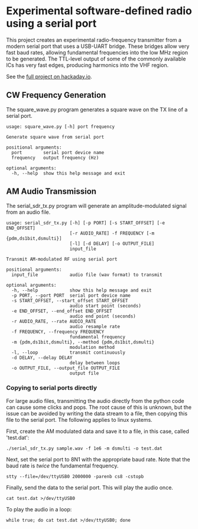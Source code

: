# Experimental software-defined radio using a serial port

This project creates an experimental radio-frequency transmitter from a modern serial port that uses a USB-UART bridge. These bridges allow very fast baud rates, allowing fundamental frequencies into the low MHz region to be generated.  The TTL-level output of some of the commonly available ICs has very fast edges, producing harmonics into the VHF region.

See the [full project on hackaday.io](https://hackaday.io/project/162477-serial-port-sdr).

## CW Frequency Generation

The square_wave.py program generates a square wave on the TX line of a serial port.

```
usage: square_wave.py [-h] port frequency

Generate square wave from serial port

positional arguments:
  port        serial port device name
  frequency   output frequency (Hz)

optional arguments:
  -h, --help  show this help message and exit
```
## AM Audio Transmission

The serial_sdr_tx.py program will generate an amplitude-modulated signal from an audio file.

```
usage: serial_sdr_tx.py [-h] [-p PORT] [-s START_OFFSET] [-e END_OFFSET]
                        [-r AUDIO_RATE] -f FREQUENCY [-m {pdm,ds1bit,dsmulti}]
                        [-l] [-d DELAY] [-o OUTPUT_FILE]
                        input_file

Transmit AM-modulated RF using serial port

positional arguments:
  input_file            audio file (wav format) to transmit

optional arguments:
  -h, --help            show this help message and exit
  -p PORT, --port PORT  serial port device name
  -s START_OFFSET, --start_offset START_OFFSET
                        audio start point (seconds)
  -e END_OFFSET, --end_offset END_OFFSET
                        audio end point (seconds)
  -r AUDIO_RATE, --rate AUDIO_RATE
                        audio resample rate
  -f FREQUENCY, --frequency FREQUENCY
                        fundamental frequency
  -m {pdm,ds1bit,dsmulti}, --method {pdm,ds1bit,dsmulti}
                        modulation method
  -l, --loop            transmit continuously
  -d DELAY, --delay DELAY
                        delay between loops
  -o OUTPUT_FILE, --output_file OUTPUT_FILE
                        output file
```

### Copying to serial ports directly

For large audio files, transmitting the audio directly from the python code can cause some clicks and pops.  The root cause of this is unknown, but the issue can be avoided by writing the data stream to a file, then copying this file to the serial port.  The following applies to linux systems.

First, create the AM modulated data and save it to a file, in this case, called 'test.dat':

    ./serial_sdr_tx.py sample.wav -f 1e6 -m dsmulti -o test.dat
    
Next, set the serial port to 8N1 with the appropriate baud rate.  Note that the baud rate is *twice* the fundamental frequency.

    stty --file=/dev/ttyUSB0 2000000 -parenb cs8 -cstopb
    
Finally, send the data to the serial port. This will play the audio once.

    cat test.dat >/dev/ttyUSB0
    
To play the audio in a loop:

    while true; do cat test.dat >/dev/ttyUSB0; done
